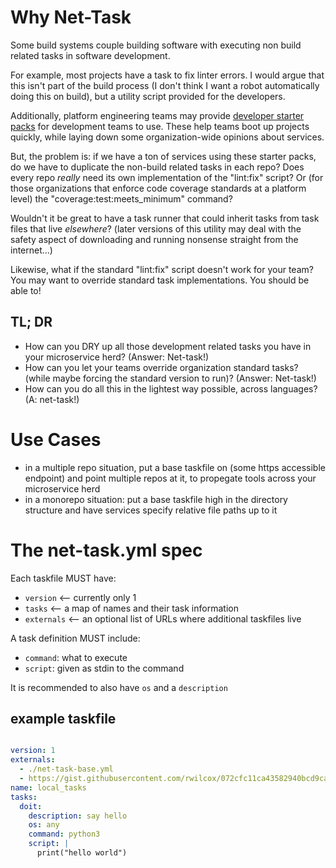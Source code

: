 # Why Net-Task

Some build systems couple building software with executing non build related tasks in software development.

For example, most projects have a task to fix linter errors. I would argue that this isn't part of the build process (I don't think I want a robot automatically doing this on build), but a utility script provided for the developers.

Additionally, platform engineering teams may provide [developer starter packs](https://www.cnpatterns.org/development-design/developer-starter-pack) for development teams to use. These help teams boot up projects quickly, while laying down some organization-wide opinions about services.

But, the problem is: if we have a ton of services using these starter packs, do we have to duplicate the non-build related tasks in each repo? Does every repo _really_ need its own implementation of the "lint:fix" script? Or (for those organizations that enforce code coverage standards at a platform level) the "coverage:test:meets_minimum" command?

Wouldn't it be great to have a task runner that could inherit tasks from task files that live _elsewhere_? (later versions of this utility may deal with the safety aspect of downloading and running nonsense straight from the internet...)

Likewise, what if the standard "lint:fix" script doesn't work for your team? You may want to override standard task implementations. You should be able to!

## TL; DR

  * How can you DRY up all those development related tasks you have in your microservice herd? (Answer: Net-task!)
  * How can you let your teams override organization standard tasks? (while maybe forcing the standard version to run)? (Answer: Net-task!)
  * How can you do all this in the lightest way possible, across languages? (A: net-task!)

# Use Cases

  * in a multiple repo situation, put a base taskfile on (some https accessible endpoint) and point multiple repos at it, to propegate tools across your microservice herd
  * in a monorepo situation: put a base taskfile high in the directory structure and have services specify relative file paths up to it

# The net-task.yml spec

Each taskfile MUST have:

  * `version` <-- currently only 1
  * `tasks` <-- a map of names and their task information
  * `externals` <-- an optional list of URLs where additional taskfiles live

A task definition MUST include:
  * `command`: what to execute
  * `script`: given as stdin to the command

It is recommended to also have `os` and a `description`

## example taskfile

```yaml

version: 1
externals:
  - ./net-task-base.yml
  - https://gist.githubusercontent.com/rwilcox/072cfc11ca43582940bcd9caa4e8e3e0/raw/a8cf8f683b9e9aec77fda40a17e86dbaaef299cd/net-task.yml
name: local_tasks
tasks:
  doit:
    description: say hello
    os: any
    command: python3
    script: |
      print("hello world")


```
